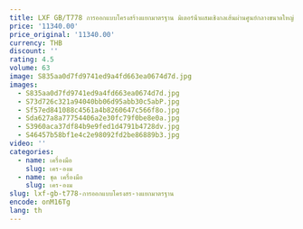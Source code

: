 ```yaml
---
title: LXF GB/T778 การออกแบบโครงสร้างแยกมาตรฐาน มิเตอร์น้ําผสมเชิงกลเส้นผ่านศูนย์กลางขนาดใหญ่
price: '11340.00'
price_original: '11340.00'
currency: THB
discount: ''
rating: 4.5
volume: 63
image: S835aa0d7fd9741ed9a4fd663ea0674d7d.jpg
images:
  - S835aa0d7fd9741ed9a4fd663ea0674d7d.jpg
  - S73d726c321a94040bb06d95abb30c5abP.jpg
  - Sf57ed841088c4561a4b8260647c566f8o.jpg
  - Sda627a8a77754406a2e30fc79f0be8e0a.jpg
  - S3960aca37df84b9e9fed1d4791b4728dv.jpg
  - S46457b58bf1e4c2e98092fd2be86889b3.jpg
video: ''
categories:
  - name: เครื่องมือ
    slug: เคร-องม
  - name: ชุด เครื่องมือ
    slug: เคร-องม
slug: lxf-gb-t778-การออกแบบโครงสร-างแยกมาตรฐาน
encode: onM16Tg
lang: th
---
```

  